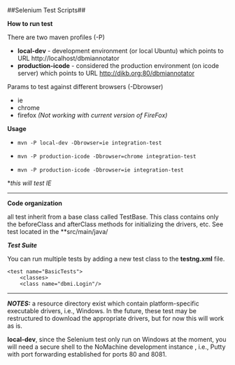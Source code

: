 ##Selenium Test Scripts##

**How to run test**

There are two maven profiles (-P)

* **local-dev** - development environment (or local Ubuntu) which points to URL http://localhost/dbmiannotator
* **production-icode** - considered the production environment (on icode server) which points to URL http://dikb.org:80/dbmiannotator

Params to test against different browsers (-Dbrowser)
* ie
* chrome
* firefox    *(Not working with current version of FireFox)*


**Usage**

* `mvn -P local-dev -Dbrowser=ie integration-test`

* `mvn -P production-icode -Dbrowser=chrome integration-test`

* `mvn -P production-icode -Dbrowser=ie integration-test`

**this will test IE*

---

**Code organization**

all test inherit from a base class called TestBase.  This class contains only the beforeClass and afterClass methods for initializing the drivers, etc.  See test located in the **src/main/java/

***Test Suite***

You can run multiple tests by adding a new test class to the **testng.xml** file.

    <test name="BasicTests">
        <classes>
        <class name="dbmi.Login"/>

---
***NOTES:***
a resource directory exist which contain platform-specific executable drivers, i.e., Windows.  In the future, these test may be restructured to download the appropriate drivers, but for now this will work as is.

**local-dev**, since the Selenium test only run on Windows at the moment, you will need a secure shell to the NoMachine development instance , i.e., Putty with port forwarding established for ports 80 and 8081.


